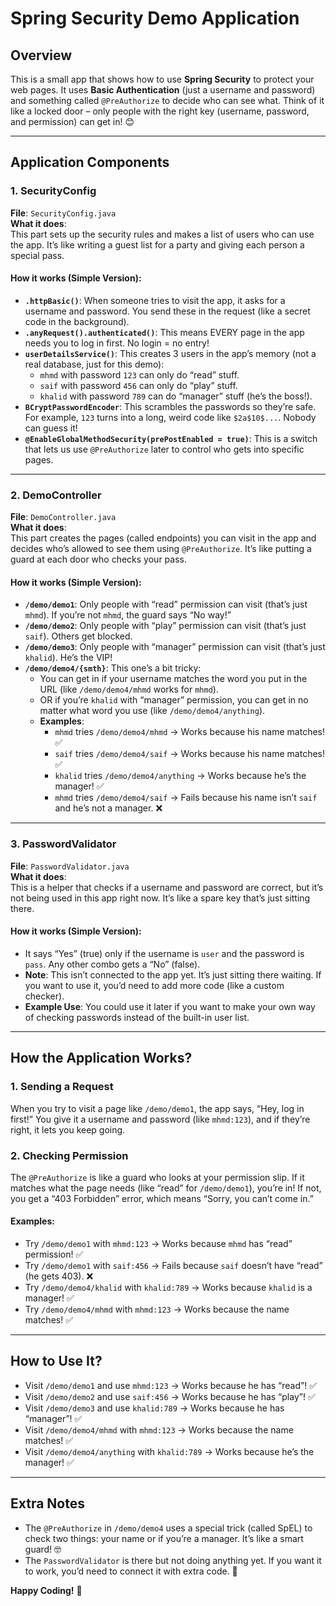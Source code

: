 # Spring Security Demo Application  
## Overview  
This is a small app that shows how to use **Spring Security** to protect your web pages. It uses **Basic Authentication** (just a username and password) and something called `@PreAuthorize` to decide who can see what. Think of it like a locked door – only people with the right key (username, password, and permission) can get in! 😊  

---

## Application Components  

### 1. SecurityConfig  
**File**: `SecurityConfig.java`  
**What it does**:  
This part sets up the security rules and makes a list of users who can use the app. It’s like writing a guest list for a party and giving each person a special pass.  

#### How it works (Simple Version):  
- **`.httpBasic()`**: When someone tries to visit the app, it asks for a username and password. You send these in the request (like a secret code in the background).  
- **`.anyRequest().authenticated()`**: This means EVERY page in the app needs you to log in first. No login = no entry!  
- **`userDetailsService()`**: This creates 3 users in the app’s memory (not a real database, just for this demo):  
  - `mhmd` with password `123` can only do “read” stuff.  
  - `saif` with password `456` can only do “play” stuff.  
  - `khalid` with password `789` can do “manager” stuff (he’s the boss!).  
- **`BCryptPasswordEncoder`**: This scrambles the passwords so they’re safe. For example, `123` turns into a long, weird code like `$2a$10$...`. Nobody can guess it!  
- **`@EnableGlobalMethodSecurity(prePostEnabled = true)`**: This is a switch that lets us use `@PreAuthorize` later to control who gets into specific pages.  

---

### 2. DemoController  
**File**: `DemoController.java`  
**What it does**:  
This part creates the pages (called endpoints) you can visit in the app and decides who’s allowed to see them using `@PreAuthorize`. It’s like putting a guard at each door who checks your pass.  

#### How it works (Simple Version):  
- **`/demo/demo1`**: Only people with “read” permission can visit (that’s just `mhmd`). If you’re not `mhmd`, the guard says “No way!”  
- **`/demo/demo2`**: Only people with “play” permission can visit (that’s just `saif`). Others get blocked.  
- **`/demo/demo3`**: Only people with “manager” permission can visit (that’s just `khalid`). He’s the VIP!  
- **`/demo/demo4/{smth}`**: This one’s a bit tricky:  
  - You can get in if your username matches the word you put in the URL (like `/demo/demo4/mhmd` works for `mhmd`).  
  - OR if you’re `khalid` with “manager” permission, you can get in no matter what word you use (like `/demo/demo4/anything`).  
  - **Examples**:  
    - `mhmd` tries `/demo/demo4/mhmd` → Works because his name matches! ✅  
    - `saif` tries `/demo/demo4/saif` → Works because his name matches! ✅  
    - `khalid` tries `/demo/demo4/anything` → Works because he’s the manager! ✅  
    - `mhmd` tries `/demo/demo4/saif` → Fails because his name isn’t `saif` and he’s not a manager. ❌  

---

### 3. PasswordValidator  
**File**: `PasswordValidator.java`  
**What it does**:  
This is a helper that checks if a username and password are correct, but it’s not being used in this app right now. It’s like a spare key that’s just sitting there.  

#### How it works (Simple Version):  
- It says “Yes” (true) only if the username is `user` and the password is `pass`. Any other combo gets a “No” (false).  
- **Note**: This isn’t connected to the app yet. It’s just sitting there waiting. If you want to use it, you’d need to add more code (like a custom checker).  
- **Example Use**: You could use it later if you want to make your own way of checking passwords instead of the built-in user list.  

---

## How the Application Works?  
### 1. Sending a Request  
When you try to visit a page like `/demo/demo1`, the app says, “Hey, log in first!” You give it a username and password (like `mhmd:123`), and if they’re right, it lets you keep going.  

### 2. Checking Permission  
The `@PreAuthorize` is like a guard who looks at your permission slip. If it matches what the page needs (like “read” for `/demo/demo1`), you’re in! If not, you get a “403 Forbidden” error, which means “Sorry, you can’t come in.”  

#### Examples:  
- Try `/demo/demo1` with `mhmd:123` → Works because `mhmd` has “read” permission! ✅  
- Try `/demo/demo1` with `saif:456` → Fails because `saif` doesn’t have “read” (he gets 403). ❌  
- Try `/demo/demo4/khalid` with `khalid:789` → Works because `khalid` is a manager! ✅  
- Try `/demo/demo4/mhmd` with `mhmd:123` → Works because the name matches! ✅  

---

## How to Use It?  
- Visit `/demo/demo1` and use `mhmd:123` → Works because he has “read”! ✅  
- Visit `/demo/demo2` and use `saif:456` → Works because he has “play”! ✅  
- Visit `/demo/demo3` and use `khalid:789` → Works because he has “manager”! ✅  
- Visit `/demo/demo4/mhmd` with `mhmd:123` → Works because the name matches! ✅  
- Visit `/demo/demo4/anything` with `khalid:789` → Works because he’s the manager! ✅  

---

## Extra Notes  
- The `@PreAuthorize` in `/demo/demo4` uses a special trick (called SpEL) to check two things: your name or if you’re a manager. It’s like a smart guard! 🤓  
- The `PasswordValidator` is there but not doing anything yet. If you want it to work, you’d need to connect it with extra code. 🔧  

**Happy Coding!** 🎉